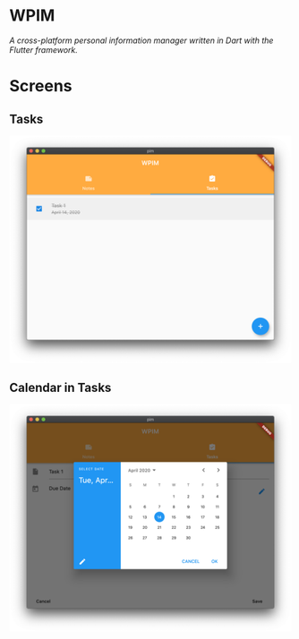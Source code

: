 # **WPIM**
*A cross-platform personal information manager written in Dart with the Flutter framework.*

# **Screens**

## Tasks
![MacOS screenshot of Tasks](screens/finishedTaskScreen.png)

## Calendar in Tasks
![MacOS calendar select](screens/taskCalendarScreen.png)
